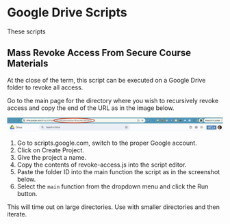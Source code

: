 # Google Drive Scripts

These scripts 

## Mass Revoke Access From Secure Course Materials

At the close of the term, this script can be executed on a Google Drive folder to revoke all access.

Go to the main page for the directory where you wish to recursively revoke access and copy the end of the URL as in the image below.

![Image of the address bar in a Drive folder with folder ID circled in red](address-bar.png "Google Drive Address Bar")

1. Go to scripts.google.com, switch to the proper Google account.
2. Click on Create Project. 
3. Give the project a name.  
4. Copy the contents of revoke-access.js into the script editor.
5. Paste the folder ID into the main function the script as in the screenshot below.
6. Select the `main` function from the dropdown menu and click the Run button.

This will time out on large directories. Use with smaller directories and then iterate.
